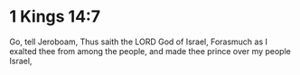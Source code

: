 # 1 Kings 14:7

Go, tell Jeroboam, Thus saith the LORD God of Israel, Forasmuch as I exalted thee from among the people, and made thee prince over my people Israel,